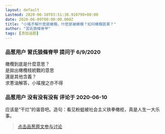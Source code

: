 ```yaml
---
layout: default
Lastmod: 2020-06-10T03:51:38.910798+00:00
date: 2020-06-09T00:00:00.000Z
title: "小瑤不解什麼是橄欖，什麼是被橄欖？如何橄欖匪黨？"
author: "習氏狼條脊甲"
tags: [添加话题]
---
```



### 品葱用户 **習氏狼條脊甲** 提问于 6/9/2020
    
橄欖到底是什麼意思？  
是拋出橄欖枝統戰的意思  
還是其他含義？  
求蔥油解答，小瑤搜之亦不得
    
                

### 品葱用户 **没有没有没有** 评论于 2020-06-10
        
应该是“干烂”的谐音吧。造句：看见粉蛆被社会主义铁拳橄榄，真是人生一大乐事。
        
                





> [点击品葱原文参与讨论](https://pincong.rocks/question/27038)

